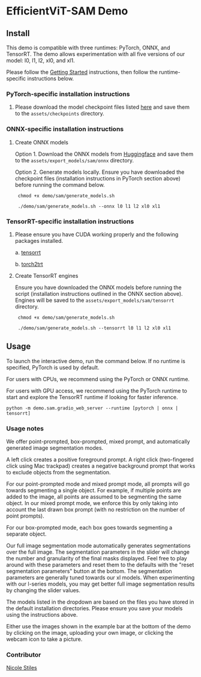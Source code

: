 # EfficientViT-SAM Demo

## Install

This demo is compatible with three runtimes: PyTorch, ONNX, and TensorRT.  The demo allows experimentation with all five versions of our model: l0, l1, l2, xl0, and xl1.  

Please follow the [Getting Started](../../README.md#getting-started) instructions, then follow the runtime-specific instructions below.

### PyTorch-specific installation instructions
1. Please download the model checkpoint files listed [here](../../applications/sam.md#pretrained-models) and save them to the `assets/checkpoints` directory.

### ONNX-specific installation instructions
1. Create ONNX models

    Option 1. Download the ONNX models from [Huggingface](https://huggingface.co/han-cai/efficientvit-sam/tree/main) and save them to the `assets/export_models/sam/onnx` directory.

    Option 2. Generate models locally.  Ensure you have downloaded the checkpoint files (installation instructions in PyTorch section above) before running the command below.

        chmod +x demo/sam/generate_models.sh

        ./demo/sam/generate_models.sh --onnx l0 l1 l2 xl0 xl1

### TensorRT-specific installation instructions

1. Please ensure you have CUDA working properly and the following packages installed.

    a. [tensorrt](https://docs.nvidia.com/deeplearning/tensorrt/install-guide/index.html)

    b. [torch2trt](https://github.com/NVIDIA-AI-IOT/torch2trt)

2. Create TensorRT engines

    Ensure you have downloaded the ONNX models before running the script (installation instructions outlined in the ONNX section above).
    Engines will be saved to the `assets/export_models/sam/tensorrt` directory.

        chmod +x demo/sam/generate_models.sh

        ./demo/sam/generate_models.sh --tensorrt l0 l1 l2 xl0 xl1


## Usage
To launch the interactive demo, run the command below.  If no runtime is specified, PyTorch is used by default.

For users with CPUs, we recommend using the PyTorch or ONNX runtime.  

For users with GPU access, we recommend using the PyTorch runtime to start and explore the TensorRT runtime if looking for faster inference.

    python -m demo.sam.gradio_web_server --runtime [pytorch | onnx | tensorrt]

### Usage notes

We offer point-prompted, box-prompted, mixed prompt, and automatically generated image segmentation modes.

A left click creates a positive foreground prompt.  A right click (two-fingered click using Mac trackpad) creates a negative background prompt that works to exclude objects from the segmentation.

For our point-prompted mode and mixed prompt mode, all prompts will go towards segmenting a single object.  For example, if multiple points are added to the image, all points are assumed to be segmenting the same object.  In our mixed prompt mode, we enforce this by only taking into account the last drawn box prompt (with no restriction on the number of point prompts).

For our box-prompted mode, each box goes towards segmenting a separate object.

Our full image segmentation mode automatically generates segmentations over the full image.  The segmentation parameters in the slider will change the number and granularity of the final masks displayed.  Feel free to play around with these parameters and reset them to the defaults with the "reset segmentation parameters" button at the bottom.  The segmentation parameters are generally tuned towards our xl models.  When experimenting with our l-series models, you may get better full image segmentation results by changing the slider values.

The models listed in the dropdown are based on the files you have stored in the default installation directories.  Please ensure you save your models using the instructions above.

Either use the images shown in the example bar at the bottom of the demo by clicking on the image, uploading your own image, or clicking the webcam icon to take a picture. 


### Contributor

[Nicole Stiles](https://github.com/ncstiles)
